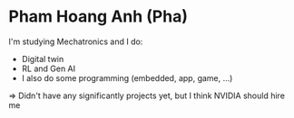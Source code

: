 # Pham Hoang Anh (Pha)
I'm studying Mechatronics and I do:
- Digital twin
- RL and Gen AI
- I also do some programming (embedded, app, game, ...)

=> Didn't have any significantly projects yet, but I think NVIDIA should hire me
